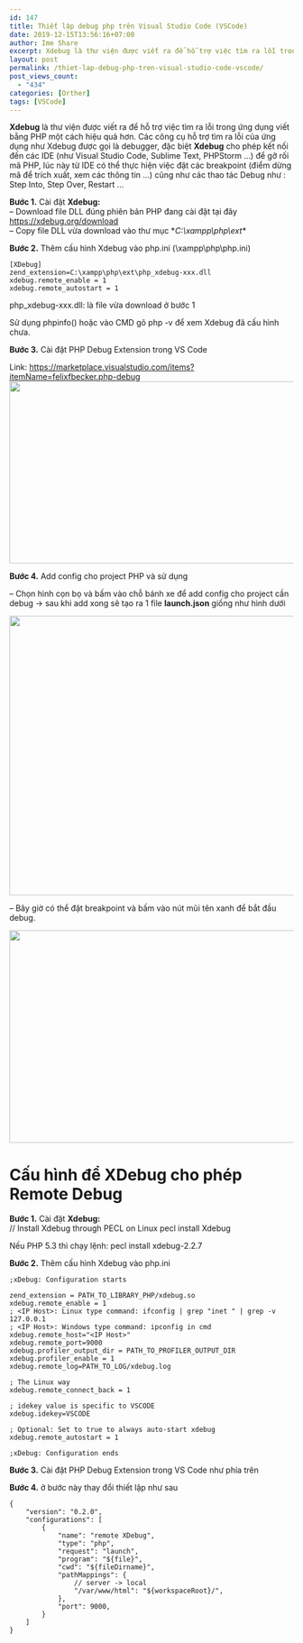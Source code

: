 ```yaml
---
id: 147
title: Thiết lập debug php trên Visual Studio Code (VSCode)
date: 2019-12-15T13:56:16+07:00
author: Ime Share
excerpt: Xdebug là thư viện được viết ra để hỗ trợ việc tìm ra lỗi trong ứng dụng viết bằng PHP một cách hiệu quả hơn.
layout: post
permalink: /thiet-lap-debug-php-tren-visual-studio-code-vscode/
post_views_count:
  - "434"
categories: [Orther]
tags: [VSCode]
---
```

**Xdebug** là thư viện được viết ra để hỗ trợ việc tìm ra lỗi trong ứng dụng viết bằng PHP một cách hiệu quả hơn. Các công cụ hỗ trợ tìm ra lỗi của ứng dụng như Xdebug được gọi là debugger, đặc biệt **Xdebug** cho phép kết nối đến các IDE (như Visual Studio Code, Sublime Text, PHPStorm &#8230;) để gỡ rối mã PHP, lúc này từ IDE có thể thực hiện việc đặt các breakpoint (điểm dừng mã để trích xuất, xem các thông tin &#8230;) cũng như các thao tác Debug như : Step Into, Step Over, Restart &#8230;

**Bước 1.** Cài đặt **Xdebug:**   
&#8211; Download file DLL đúng phiên bản PHP đang cài đặt tại đây <https://xdebug.org/download>  
&#8211; Copy file DLL vừa download vào thư mục **C:\xampp\php\ext\**

**Bước 2.** Thêm cấu hình Xdebug vào php.ini (\xampp\php\php.ini)

```shell
[XDebug] 
zend_extension=C:\xampp\php\ext\php_xdebug-xxx.dll 
xdebug.remote_enable = 1 
xdebug.remote_autostart = 1

```

php_xdebug-xxx.dll: là file vừa download ở bước 1

Sử dụng phpinfo() hoặc vào CMD gõ php -v để xem Xdebug đã cấu hình chưa.

**Bước 3.** Cài đặt PHP Debug Extension trong VS Code

Link: <https://marketplace.visualstudio.com/items?itemName=felixfbecker.php-debug>  
[<img class="aligncenter wp-image-653 size-full" src="https://anhkevin.github.io/assets/img/uploads/2019/10/Xdebug.jpg" alt="" width="1070" height="323" srcset="https://anhkevin.github.io/assets/img/uploads/2019/10/Xdebug.jpg 1070w, https://anhkevin.github.io/assets/img/uploads/2019/10/Xdebug-300x91.jpg 300w, https://anhkevin.github.io/assets/img/uploads/2019/10/Xdebug-1024x309.jpg 1024w, https://anhkevin.github.io/assets/img/uploads/2019/10/Xdebug-768x232.jpg 768w, https://anhkevin.github.io/assets/img/uploads/2019/10/Xdebug-150x45.jpg 150w" sizes="(max-width: 1070px) 100vw, 1070px" />](https://anhkevin.github.io/assets/img/uploads/2019/10/Xdebug.jpg)

**Bước 4.** Add config cho project PHP và sử dụng

&#8211; Chọn hình cọn bọ và bấm vào chỗ bánh xe để add config cho project cần debug -> sau khi add xong sẽ tạo ra 1 file **launch.json** giống như hình dưới

[<img class="aligncenter wp-image-656 size-full" src="https://anhkevin.github.io/assets/img/uploads/2019/10/Xdebug2.jpg" alt="" width="1178" height="496" srcset="https://anhkevin.github.io/assets/img/uploads/2019/10/Xdebug2.jpg 1178w, https://anhkevin.github.io/assets/img/uploads/2019/10/Xdebug2-300x126.jpg 300w, https://anhkevin.github.io/assets/img/uploads/2019/10/Xdebug2-1024x431.jpg 1024w, https://anhkevin.github.io/assets/img/uploads/2019/10/Xdebug2-768x323.jpg 768w, https://anhkevin.github.io/assets/img/uploads/2019/10/Xdebug2-150x63.jpg 150w" sizes="(max-width: 1178px) 100vw, 1178px" />](https://anhkevin.github.io/assets/img/uploads/2019/10/Xdebug2.jpg)

&#8211; Bây giờ có thể đặt breakpoint và bấm vào nút mũi tên xanh để bắt đầu debug.

[<img class="wp-image-655 size-full aligncenter" src="https://anhkevin.github.io/assets/img/uploads/2019/10/Xdebug3.jpg" alt="" width="1090" height="377" srcset="https://anhkevin.github.io/assets/img/uploads/2019/10/Xdebug3.jpg 1090w, https://anhkevin.github.io/assets/img/uploads/2019/10/Xdebug3-300x104.jpg 300w, https://anhkevin.github.io/assets/img/uploads/2019/10/Xdebug3-1024x354.jpg 1024w, https://anhkevin.github.io/assets/img/uploads/2019/10/Xdebug3-768x266.jpg 768w, https://anhkevin.github.io/assets/img/uploads/2019/10/Xdebug3-150x52.jpg 150w" sizes="(max-width: 1090px) 100vw, 1090px" />](https://anhkevin.github.io/assets/img/uploads/2019/10/Xdebug3.jpg)

# Cấu hình để XDebug cho phép Remote Debug

**Bước 1.** Cài đặt **Xdebug:**   
// Install Xdebug through PECL on Linux
pecl install Xdebug

Nếu PHP 5.3 thì chạy lệnh:
pecl install xdebug-2.2.7

**Bước 2.** Thêm cấu hình Xdebug vào php.ini

```shell
;xDebug: Configuration starts

zend_extension = PATH_TO_LIBRARY_PHP/xdebug.so
xdebug.remote_enable = 1
; <IP Host>: Linux type command: ifconfig | grep "inet " | grep -v 127.0.0.1
; <IP Host>: Windows type command: ipconfig in cmd
xdebug.remote_host="<IP Host>"
xdebug.remote_port=9000
xdebug.profiler_output_dir = PATH_TO_PROFILER_OUTPUT_DIR
xdebug.profiler_enable = 1
xdebug.remote_log=PATH_TO_LOG/xdebug.log

; The Linux way
xdebug.remote_connect_back = 1

; idekey value is specific to VSCODE
xdebug.idekey=VSCODE

; Optional: Set to true to always auto-start xdebug
xdebug.remote_autostart = 1

;xDebug: Configuration ends
```

**Bước 3.** Cài đặt PHP Debug Extension trong VS Code như phía trên

**Bước 4.** ở bước này thay đổi thiết lập như sau

```shell
{
    "version": "0.2.0",
    "configurations": [
        {
            "name": "remote XDebug",
            "type": "php",
            "request": "launch",
            "program": "${file}",
            "cwd": "${fileDirname}",
            "pathMappings": {
                // server -> local
                "/var/www/html": "${workspaceRoot}/",
            },
            "port": 9000,
        }
    ]
}
```
